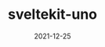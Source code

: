 ---
title: sveltekit-uno
projectLink: https://sveltekit-uno.sznm.dev
repoLink: https://github.com/sozonome/sveltekit-uno
description: 🔋⚡ battery packed template to initialize Svelte Kit app with unocss & Typescript setup
date: "2021-12-25"
icon: "/app_icons/nextarter-chakra.svg"
appStoreLink:
playStoreLink:
stacks:
  - svelte
---